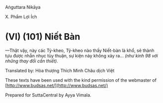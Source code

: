 Aṅguttara Nikāya

X. Phẩm Lợi Ích

# (VI) (101) Niết Bàn

—Thật vậy, này các Tỷ-kheo, Tỷ-kheo nào thấy Niết-bàn là khổ, sẽ thành tựu được nhẫn nhục tùy thuận, sự kiện này không xảy ra... _(như kinh 98 với những thay đổi cần thiết)._

Translated by: Hòa thượng Thích Minh Châu dịch Việt

These texts have been used with the kind permission of the webmaster of [http://www.budsas.net/](http://www.budsas.net/)

Prepared for SuttaCentral by Ayya Vimala.